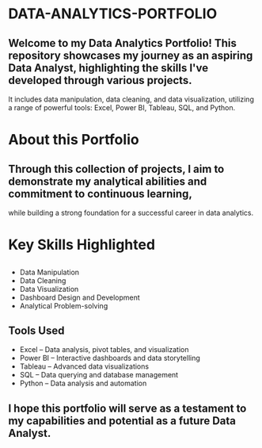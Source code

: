 # DATA-ANALYTICS-PORTFOLIO
## Welcome to my Data Analytics Portfolio! This repository showcases my journey as an aspiring Data Analyst, highlighting the skills I've developed through various projects. 
It includes data manipulation, data cleaning, and data visualization, utilizing a range of powerful tools: Excel, Power BI, Tableau, SQL, and Python. 
# About this Portfolio
## Through this collection of projects, I aim to demonstrate my analytical abilities and commitment to continuous learning,
while building a strong foundation for a successful career in data analytics.
# Key Skills Highlighted
## 
   * Data Manipulation
   * Data Cleaning
   * Data Visualization
   * Dashboard Design and Development
   * Analytical Problem-solving
## Tools Used
   * Excel – Data analysis, pivot tables, and visualization
   * Power BI – Interactive dashboards and data storytelling
   * Tableau – Advanced data visualizations
   * SQL – Data querying and database management
   * Python – Data analysis and automation
## I hope this portfolio will serve as a testament to my capabilities and potential as a future Data Analyst.



